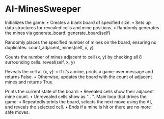 # AI-MinesSweeper 
Initializes the game:
	•	Creates a blank board of specified size.
	•	Sets up data structures for revealed cells and mine positions.
	•	Randomly generates the mines via generate_board.
generate_board(self)

Randomly places the specified number of mines on the board, ensuring no duplicates.
count_adjacent_mines(self, x, y)

Counts the number of mines adjacent to cell (x, y) by checking all 8 surrounding cells.
reveal(self, x, y)

Reveals the cell at (x, y):
	•	If it’s a mine, prints a game-over message and returns False.
	•	Otherwise, updates the board with the count of adjacent mines and returns True.

 Prints the current state of the board:
	•	Revealed cells show their adjacent mine count.
	•	Unrevealed cells show as " . ".
Main loop that drives the game:
	•	Repeatedly prints the board, selects the next move using the AI, and reveals the selected cell.
	•	Ends if a mine is hit or there are no more safe moves.
